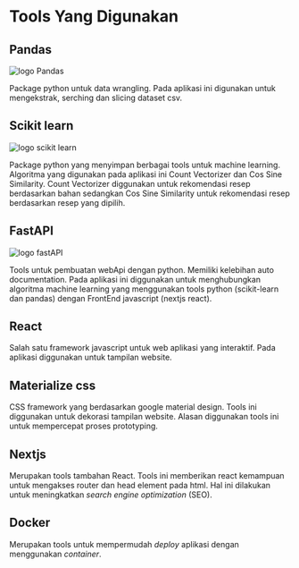 # Tools Yang Digunakan

## Pandas
![logo Pandas](https://pandas.pydata.org/_static/pandas_logo.png)

Package python untuk data wrangling. Pada aplikasi ini digunakan untuk mengekstrak, serching dan slicing dataset csv.

## Scikit learn
![logo scikit learn](https://upload.wikimedia.org/wikipedia/commons/thumb/0/05/Scikit_learn_logo_small.svg/390px-Scikit_learn_logo_small.svg.png)

Package python yang menyimpan berbagai tools untuk machine learning. Algoritma yang digunakan pada aplikasi ini Count Vectorizer dan Cos Sine Similarity. Count Vectorizer diggunakan untuk rekomendasi resep berdasarkan bahan sedangkan Cos Sine Similarity untuk rekomendasi resep berdasarkan resep yang dipilih.

## FastAPI
![logo fastAPI](https://fastapi.tiangolo.com/img/logo-margin/logo-teal.png)

Tools untuk pembuatan webApi dengan python. Memiliki kelebihan auto documentation. Pada aplikasi ini diggunakan untuk menghubungkan algoritma machine learning yang menggunakan tools python (scikit-learn dan pandas) dengan FrontEnd javascript (nextjs react).

## React

Salah satu framework javascript untuk web aplikasi yang interaktif. Pada aplikasi diggunakan untuk tampilan website.

## Materialize css

CSS framework yang berdasarkan google material design. Tools ini diggunakan untuk dekorasi tampilan website. Alasan diggunakan tools ini untuk mempercepat proses prototyping.

## Nextjs

Merupakan tools tambahan React. Tools ini memberikan react kemampuan untuk mengakses router dan head element pada html. Hal ini dilakukan untuk meningkatkan *search engine optimization* (SEO).

## Docker

Merupakan tools untuk mempermudah *deploy* aplikasi dengan menggunakan *container*.
